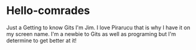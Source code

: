 # Hello-comrades
Just a Getting to know Gits
I'm Jim. I love Pirarucu that is why I have it on my screen name.
I'm a newbie to Gits as well as programing but I'm determine to get better at it!
